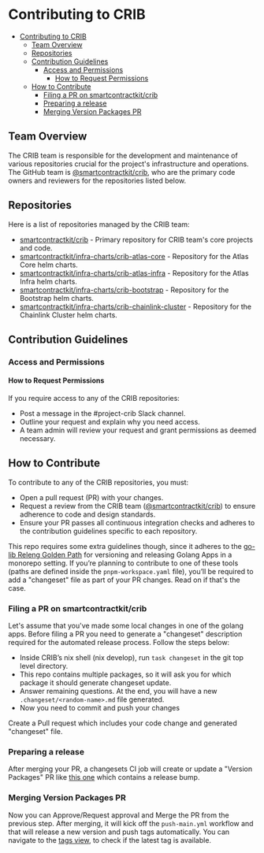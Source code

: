 # Contributing to CRIB

<!-- TOC -->
* [Contributing to CRIB](#contributing-to-crib)
  * [Team Overview](#team-overview)
  * [Repositories](#repositories)
  * [Contribution Guidelines](#contribution-guidelines)
    * [Access and Permissions](#access-and-permissions)
      * [How to Request Permissions](#how-to-request-permissions)
  * [How to Contribute](#how-to-contribute)
    * [Filing a PR on smartcontractkit/crib](#filing-a-pr-on-smartcontractkitcrib)
    * [Preparing a release](#preparing-a-release)
    * [Merging Version Packages PR](#merging-version-packages-pr)
<!-- TOC -->

## Team Overview

The CRIB team is responsible for the development and maintenance of various repositories crucial for the project's infrastructure and operations. The GitHub team is [@smartcontractkit/crib](https://github.com/orgs/smartcontractkit/teams/crib), who are the primary code owners and reviewers for the repositories listed below.


## Repositories

Here is a list of repositories managed by the CRIB team:

* [smartcontractkit/crib](https://github.com/smartcontractkit/crib) - Primary repository for CRIB team's core projects and code.
* [smartcontractkit/infra-charts/crib-atlas-core](https://github.com/smartcontractkit/infra-charts/crib-atlas-core) - Repository for the Atlas Core helm charts.
* [smartcontractkit/infra-charts/crib-atlas-infra](https://github.com/smartcontractkit/infra-charts/crib-atlas-infra) - Repository for the Atlas Infra helm charts.
* [smartcontractkit/infra-charts/crib-bootstrap](https://github.com/smartcontractkit/infra-charts/crib-bootstrap) - Repository for the Bootstrap helm charts.
* [smartcontractkit/infra-charts/crib-chainlink-cluster](https://github.com/smartcontractkit/infra-charts/crib-chainlink-cluster) - Repository for the Chainlink Cluster helm charts.


## Contribution Guidelines

### Access and Permissions

#### How to Request Permissions

If you require access to any of the CRIB repositories:
* Post a message in the #project-crib Slack channel.
* Outline your request and explain why you need access.
* A team admin will review your request and grant permissions as deemed necessary.

## How to Contribute

To contribute to any of the CRIB repositories, you must:
* Open a pull request (PR) with your changes.
* Request a review from the CRIB team ([@smartcontractkit/crib](https://github.com/orgs/smartcontractkit/teams/crib)) to ensure adherence to code and design standards.
* Ensure your PR passes all continuous integration checks and adheres to the contribution guidelines specific to each repository.

This repo requires some extra guidelines though, since it adheres to the [go-lib Releng Golden Path](https://github.com/smartcontractkit/releng-go-lib) for versioning and releasing Golang Apps in a monorepo setting. If you’re planning to contribute to one of these tools (paths are defined inside the `pnpm-workspace.yaml` file), you’ll be required to add a "changeset"  file as part of your PR changes. Read on if that's the case.

### Filing a PR on smartcontractkit/crib

Let's assume that you've made some local changes in one of the golang apps. Before filing a PR you need to generate a "changeset" description required for the automated release process. Follow the steps below:

* Inside CRIB’s nix shell (nix develop), run `task changeset` in the git top level directory.
* This repo contains multiple packages, so it will ask you for which package it should generate changeset update.
* Answer remaining questions. At the end, you will have a new `.changeset/<random-name>.md` file generated.
* Now you need to commit and push your changes

Create a Pull request which includes your code change and generated "changeset" file.


### Preparing a release

After merging your PR, a changesets CI job will create or update a "Version Packages" PR like [this one](https://github.com/smartcontractkit/.github/pull/540) which contains a release bump.


### Merging Version Packages PR

Now you can Approve/Request approval and Merge the PR from the previous step. After merging, it will kick off the `push-main.yml` workflow and that will release a new version and push tags automatically. You can navigate to the [tags view](https://github.com/smartcontractkit/crib/tags), to check if the latest tag is available.


